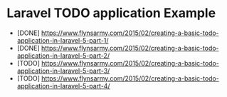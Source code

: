 # Laravel TODO application Example

- [DONE] https://www.flynsarmy.com/2015/02/creating-a-basic-todo-application-in-laravel-5-part-1/
- [DONE] https://www.flynsarmy.com/2015/02/creating-a-basic-todo-application-in-laravel-5-part-2/
- [TODO] https://www.flynsarmy.com/2015/02/creating-a-basic-todo-application-in-laravel-5-part-3/
- [TODO] https://www.flynsarmy.com/2015/02/creating-a-basic-todo-application-in-laravel-5-part-4/
